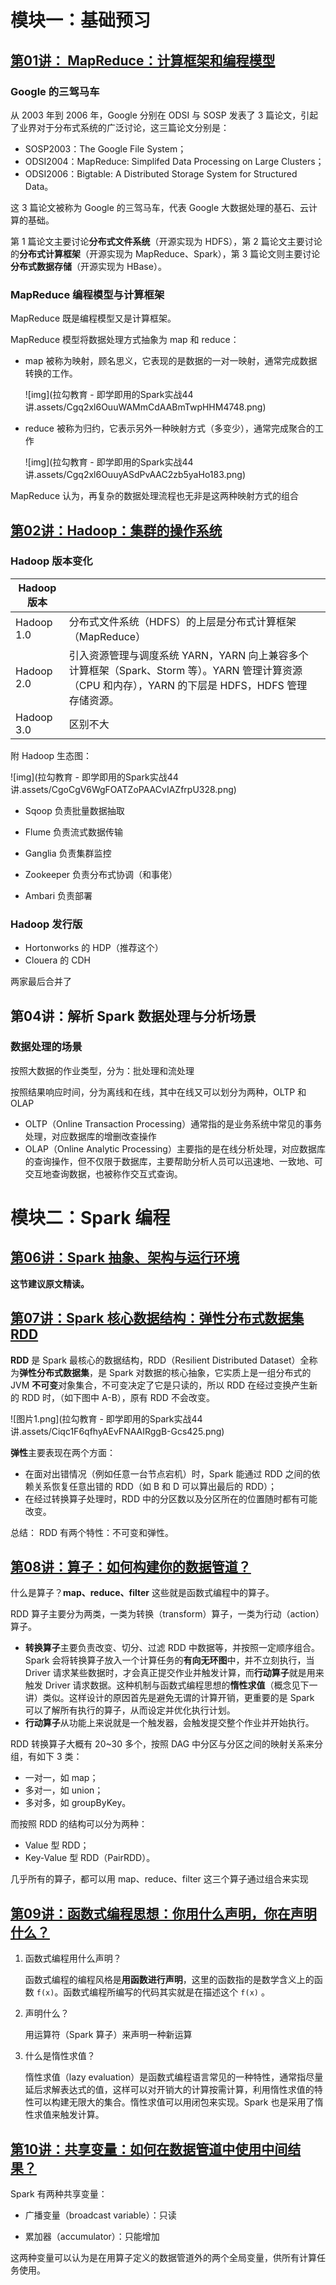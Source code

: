 # 模块一：基础预习

## [第01讲： MapReduce：计算框架和编程模型](https://kaiwu.lagou.com/course/courseInfo.htm?courseId=71#/detail/pc?id=1972)

### Google 的三驾马车

从 2003 年到 2006 年，Google 分别在 ODSI 与 SOSP 发表了 3 篇论文，引起了业界对于分布式系统的广泛讨论，这三篇论文分别是：

- SOSP2003：The Google File System；
- ODSI2004：MapReduce: Simplifed Data Processing on Large Clusters；
- ODSI2006：Bigtable: A Distributed Storage System for Structured Data。

这 3 篇论文被称为 Google 的三驾马车，代表 Google 大数据处理的基石、云计算的基础。

第 1 篇论文主要讨论**分布式文件系统**（开源实现为 HDFS），第 2 篇论文主要讨论的**分布式计算框架**（开源实现为 MapReduce、Spark），第 3 篇论文则主要讨论**分布式数据存储**（开源实现为  HBase）。

### MapReduce 编程模型与计算框架

MapReduce 既是编程模型又是计算框架。

MapReduce 模型将数据处理方式抽象为 map 和 reduce：

- map 被称为映射，顾名思义，它表现的是数据的一对一映射，通常完成数据转换的工作。

  ![img](拉勾教育 - 即学即用的Spark实战44讲.assets/Cgq2xl6OuuWAMmCdAABmTwpHHM4748.png)

- reduce 被称为归约，它表示另外一种映射方式（多变少），通常完成聚合的工作

  ![img](拉勾教育 - 即学即用的Spark实战44讲.assets/Cgq2xl6OuuyASdPvAAC2zb5yaHo183.png)

MapReduce 认为，再复杂的数据处理流程也无非是这两种映射方式的组合

## [第02讲：Hadoop：集群的操作系统](https://kaiwu.lagou.com/course/courseInfo.htm?courseId=71#/detail/pc?id=1973)

### Hadoop 版本变化

| Hadoop 版本 |                                                              |      |
| ----------- | ------------------------------------------------------------ | ---- |
| Hadoop 1.0  | 分布式文件系统（HDFS）的上层是分布式计算框架（MapReduce）    |      |
| Hadoop 2.0  | 引入资源管理与调度系统 YARN，YARN 向上兼容多个计算框架（Spark、Storm 等）。YARN 管理计算资源（CPU 和内存），YARN 的下层是 HDFS，HDFS 管理存储资源。 |      |
| Hadoop 3.0  | 区别不大                                                     |      |

附 Hadoop 生态图：

![img](拉勾教育 - 即学即用的Spark实战44讲.assets/CgoCgV6WgFOATZoPAACvIAZfrpU328.png)

- Sqoop 负责批量数据抽取
- Flume 负责流式数据传输
- Ganglia 负责集群监控

- Zookeeper 负责分布式协调（和事佬）
- Ambari 负责部署



### Hadoop 发行版

- Hortonworks 的 HDP（推荐这个）
- Clouera 的 CDH

两家最后合并了



## 第04讲：解析 Spark 数据处理与分析场景

### 数据处理的场景

按照大数据的作业类型，分为：批处理和流处理

按照结果响应时间，分为离线和在线，其中在线又可以划分为两种，OLTP 和 OLAP

- OLTP（Online Transaction Processing）通常指的是业务系统中常见的事务处理，对应数据库的增删改查操作
- OLAP（Online Analytic Processing）主要指的是在线分析处理，对应数据库的查询操作，但不仅限于数据库，主要帮助分析人员可以迅速地、一致地、可交互地查询数据，也被称作交互式查询。

# 模块二：Spark 编程

## [第06讲：Spark 抽象、架构与运行环境](https://kaiwu.lagou.com/course/courseInfo.htm?courseId=71#/detail/pc?id=1977)

**这节建议原文精读。**



## [第07讲：Spark 核心数据结构：弹性分布式数据集 RDD](https://kaiwu.lagou.com/course/courseInfo.htm?courseId=71#/detail/pc?id=1978)

**RDD** 是 Spark 最核心的数据结构，RDD（Resilient Distributed Dataset）全称为**弹性分布式数据集**，是 Spark 对数据的核心抽象，它实质上是一组分布式的 JVM **不可变**对象集合，不可变决定了它是只读的，所以 RDD 在经过变换产生新的 RDD 时，（如下图中 A-B），原有 RDD 不会改变。

![图片1.png](拉勾教育 - 即学即用的Spark实战44讲.assets/Ciqc1F6qfhyAEvFNAAIRggB-Gcs425.png)

**弹性**主要表现在两个方面：

- 在面对出错情况（例如任意一台节点宕机）时，Spark 能通过 RDD 之间的依赖关系恢复任意出错的 RDD（如 B 和 D 可以算出最后的 RDD）；
- 在经过转换算子处理时，RDD 中的分区数以及分区所在的位置随时都有可能改变。

总结： RDD 有两个特性：不可变和弹性。



## [第08讲：算子：如何构建你的数据管道？](https://kaiwu.lagou.com/course/courseInfo.htm?courseId=71#/detail/pc?id=1979)

什么是算子？**map、reduce、filter** 这些就是函数式编程中的算子。



RDD 算子主要分为两类，一类为转换（transform）算子，一类为行动（action）算子。

- **转换算子**主要负责改变、切分、过滤 RDD 中数据等，并按照一定顺序组合。Spark 会将转换算子放入一个计算任务的**有向无环图**中，并不立刻执行，当 Driver 请求某些数据时，才会真正提交作业并触发计算，而**行动算子**就是用来触发 Driver 请求数据。这种机制与函数式编程思想的**惰性求值**（概念见下一讲）类似。这样设计的原因首先是避免无谓的计算开销，更重要的是 Spark 可以了解所有执行的算子，从而设定并优化执行计划。
- **行动算子**从功能上来说就是一个触发器，会触发提交整个作业并开始执行。



RDD 转换算子大概有 20~30 多个，按照 DAG 中分区与分区之间的映射关系来分组，有如下 3 类：

- 一对一，如 map；
- 多对一，如 union；
- 多对多，如 groupByKey。

而按照 RDD 的结构可以分为两种：

- Value 型 RDD；
- Key-Value 型 RDD（PairRDD）。

几乎所有的算子，都可以用 map、reduce、filter 这三个算子通过组合来实现



## [第09讲：函数式编程思想：你用什么声明，你在声明什么？](https://kaiwu.lagou.com/course/courseInfo.htm?courseId=71#/detail/pc?id=1980)

1. 函数式编程用什么声明？

   函数式编程的编程风格是**用函数进行声明**，这里的函数指的是数学含义上的函数 `f(x)`。函数式编程所编写的代码其实就是在描述这个 `f(x)` 。

2. 声明什么？

   用运算符（Spark 算子）来声明一种新运算

3. 什么是惰性求值？

   惰性求值（lazy evaluation）是函数式编程语言常见的一种特性，通常指尽量延后求解表达式的值，这样可以对开销大的计算按需计算，利用惰性求值的特性可以构建无限大的集合。惰性求值可以用闭包来实现。Spark 也是采用了惰性求值来触发计算。



## [第10讲：共享变量：如何在数据管道中使用中间结果？](https://kaiwu.lagou.com/course/courseInfo.htm?courseId=71#/detail/pc?id=1981)

Spark 有两种共享变量：

- 广播变量（broadcast variable）：只读

- 累加器（accumulator）：只能增加

这两种变量可以认为是在用算子定义的数据管道外的两个全局变量，供所有计算任务使用。

